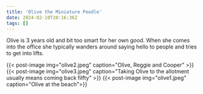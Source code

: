 ```yaml
---
title: 'Olive the Miniature Poodle'
date: 2024-02-10T20:16:36Z
tags: []
---
```


Olive is 3 years old and bit too smart for her own good. When she comes into the office she typically wanders around saying hello to people and tries to get into lifts.

{{< post-image img="olive2.jpeg" caption="Olive, Reggie and Cooper" >}}
{{< post-image img="olive3.jpeg" caption="Taking Olive to the allotment usually means coming back filfty" >}}
{{< post-image img="olive1.jpeg" caption="Olive at the beach">}}
